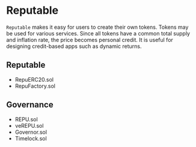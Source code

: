 # Reputable

`Reputable` makes it easy for users to create their own tokens. Tokens may be used for various services. Since all tokens have a common total supply and inflation rate, the price becomes personal credit. It is useful for designing credit-based apps such as dynamic returns.

<!-- # Structure -->

<!-- graph -->

## Reputable

- RepuERC20.sol
- RepuFactory.sol

## Governance

- REPU.sol
- veREPU.sol
- Governor.sol
- Timelock.sol

<!--
# Technologies

- ENS

# Special Thanks to

- Uniswap
- Sushiswap
- Compound
- Curve
- Zapper
- And the other all open-sources creators 
-->

